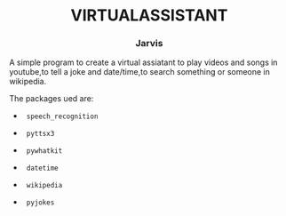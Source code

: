 <h1 align="center">VIRTUALASSISTANT</h1>
<h3 align="center">Jarvis</h3>


A simple program to create a virtual assiatant to play videos and songs in youtube,to tell a joke and date/time,to search something or someone in wikipedia.

The packages ued are:
 -      speech_recognition 
 -      pyttsx3
 -      pywhatkit
 -      datetime
 -      wikipedia
 -      pyjokes
